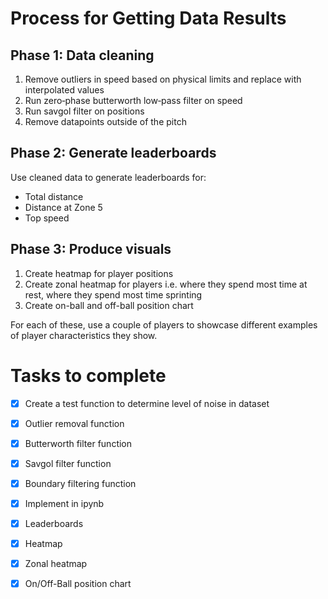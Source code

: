 # Process for Getting Data Results

## Phase 1: Data cleaning
1. Remove outliers in speed based on physical limits and replace with interpolated values
2. Run zero‑phase butterworth low‑pass filter on speed
3. Run savgol filter on positions
4. Remove datapoints outside of the pitch

## Phase 2: Generate leaderboards
Use cleaned data to generate leaderboards for:
- Total distance
- Distance at Zone 5
- Top speed

## Phase 3: Produce visuals
1. Create heatmap for player positions
2. Create zonal heatmap for players i.e. where they spend most time at rest, where they spend most time sprinting
3. Create on-ball and off-ball position chart

For each of these, use a couple of players to showcase different examples of player characteristics they show.

# Tasks to complete
- [x] Create a test function to determine level of noise in dataset
- [x] Outlier removal function
- [x] Butterworth filter function
- [x] Savgol filter function
- [x] Boundary filtering function
- [x] Implement in ipynb

- [x] Leaderboards
- [x] Heatmap
- [x] Zonal heatmap
- [x] On/Off-Ball position chart